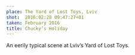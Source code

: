 ```yaml
---
place: The Yard of Lost Toys, Lviv
shot:  2016:02:28 09:47:27+01
taken: February 2016
title: Chucky’s Holiday
---
```


An eerily typical scene at Lviv’s Yard of Lost Toys.
